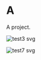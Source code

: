 # A

A project.

![test3 svg](https://cdn.rawgit.com/scriptype/A/master/test4.svg)

![test7 svg](https://cdn.rawgit.com/scriptype/A/master/test7.svg)
